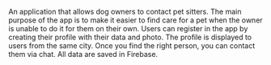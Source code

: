 An application that allows dog owners to contact pet sitters. The main purpose of the app is to make it easier to find care for a pet when the owner is unable to do it for them on their own. Users can register in the app by creating their profile with their data and photo. The profile is displayed to users from the same city. Once you find the right person, you can contact them via chat. All data are saved in Firebase. 
